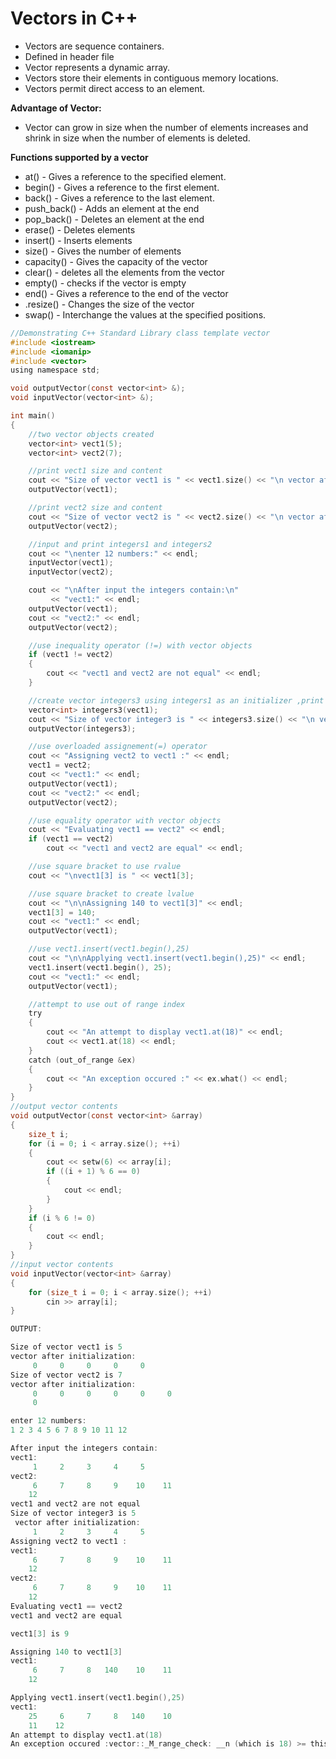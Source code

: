 # Vectors in C++

- Vectors are sequence containers.
- Defined in header file <vector>
- Vector represents a dynamic array.
- Vectors store their elements in contiguous memory locations.
- Vectors permit direct access to an element.

**Advantage of Vector:**

- Vector can grow in size when the number of elements increases and shrink in size when the number of elements is deleted.

**Functions supported by a vector**

- at() - Gives a reference to the specified element.
- begin() - Gives a reference to the first element.
- back() - Gives a reference to the last element.
- push_back() - Adds an element at the end
- pop_back() - Deletes an element at the end
- erase() - Deletes elements
- insert() - Inserts elements
- size() - Gives the number of elements
- capacity() - Gives the capacity of the vector
- clear() - deletes all the elements from the vector
- empty() - checks if the vector is empty
- end() - Gives a reference to the end of the vector
- .resize() - Changes the size of the vector
- swap() - Interchange the values at the specified positions.

```c
//Demonstrating C++ Standard Library class template vector
#include <iostream>
#include <iomanip>
#include <vector>
using namespace std;

void outputVector(const vector<int> &);
void inputVector(vector<int> &);

int main()
{
    //two vector objects created
    vector<int> vect1(5);
    vector<int> vect2(7);

    //print vect1 size and content
    cout << "Size of vector vect1 is " << vect1.size() << "\n vector after initialization:" << endl;
    outputVector(vect1);

    //print vect2 size and content
    cout << "Size of vector vect2 is " << vect2.size() << "\n vector after initialization:" << endl;
    outputVector(vect2);

    //input and print integers1 and integers2
    cout << "\nenter 12 numbers:" << endl;
    inputVector(vect1);
    inputVector(vect2);

    cout << "\nAfter input the integers contain:\n"
         << "vect1:" << endl;
    outputVector(vect1);
    cout << "vect2:" << endl;
    outputVector(vect2);

    //use inequality operator (!=) with vector objects
    if (vect1 != vect2)
    {
        cout << "vect1 and vect2 are not equal" << endl;
    }

    //create vector integers3 using integers1 as an initializer ,print size and contents
    vector<int> integers3(vect1);
    cout << "Size of vector integer3 is " << integers3.size() << "\n vector after initialization:" << endl;
    outputVector(integers3);

    //use overloaded assignement(=) operator
    cout << "Assigning vect2 to vect1 :" << endl;
    vect1 = vect2;
    cout << "vect1:" << endl;
    outputVector(vect1);
    cout << "vect2:" << endl;
    outputVector(vect2);

    //use equality operator with vector objects
    cout << "Evaluating vect1 == vect2" << endl;
    if (vect1 == vect2)
        cout << "vect1 and vect2 are equal" << endl;

    //use square bracket to use rvalue
    cout << "\nvect1[3] is " << vect1[3];

    //use square bracket to create lvalue
    cout << "\n\nAssigning 140 to vect1[3]" << endl;
    vect1[3] = 140;
    cout << "vect1:" << endl;
    outputVector(vect1);

    //use vect1.insert(vect1.begin(),25)
    cout << "\n\nApplying vect1.insert(vect1.begin(),25)" << endl;
    vect1.insert(vect1.begin(), 25);
    cout << "vect1:" << endl;
    outputVector(vect1);

    //attempt to use out of range index
    try
    {
        cout << "An attempt to display vect1.at(18)" << endl;
        cout << vect1.at(18) << endl;
    }
    catch (out_of_range &ex)
    {
        cout << "An exception occured :" << ex.what() << endl;
    }
}
//output vector contents
void outputVector(const vector<int> &array)
{
    size_t i;
    for (i = 0; i < array.size(); ++i)
    {
        cout << setw(6) << array[i];
        if ((i + 1) % 6 == 0)
        {
            cout << endl;
        }
    }
    if (i % 6 != 0)
    {
        cout << endl;
    }
}
//input vector contents
void inputVector(vector<int> &array)
{
    for (size_t i = 0; i < array.size(); ++i)
        cin >> array[i];
}
```

```c
OUTPUT:

Size of vector vect1 is 5
vector after initialization:       
     0     0     0     0     0      
Size of vector vect2 is 7
vector after initialization:       
     0     0     0     0     0     0
     0

enter 12 numbers:
1 2 3 4 5 6 7 8 9 10 11 12

After input the integers contain:
vect1:
     1     2     3     4     5   
vect2:
     6     7     8     9    10    11
    12
vect1 and vect2 are not equal
Size of vector integer3 is 5
 vector after initialization:
     1     2     3     4     5
Assigning vect2 to vect1 :
vect1:
     6     7     8     9    10    11
    12
vect2:
     6     7     8     9    10    11
    12
Evaluating vect1 == vect2
vect1 and vect2 are equal

vect1[3] is 9

Assigning 140 to vect1[3]
vect1:
     6     7     8   140    10    11
    12

Applying vect1.insert(vect1.begin(),25)
vect1:
    25     6     7     8   140    10
    11    12
An attempt to display vect1.at(18)
An exception occured :vector::_M_range_check: __n (which is 18) >= this->size() (which is 8)
```
